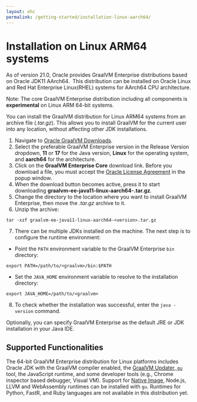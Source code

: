```yaml
---
layout: ohc
permalink: /getting-started/installation-linux-aarch64/
---
```


# Installation on Linux ARM64 systems

As of version 21.0, Oracle provides GraalVM Enterprise distributions based on Oracle JDK11 AArch64.
 This distribution can be installed on Oracle Linux and Red Hat Enterprise Linux(RHEL) systems for AArch64 CPU architecture.

Note: The core GraalVM Enterprise distribution including all components is **experimental** on Linux ARM 64-bit systems.

You can install the GraalVM distribution for Linux ARM64 systems from an archive file (_.tar.gz_).
This allows you to install GraalVM for the current user into any location, without affecting other JDK installations.

1. Navigate to [Oracle GraalVM Downloads](https://www.oracle.com/downloads/graalvm-downloads.html?selected_tab=21).
2. Select the preferable GraalVM Enterprise version in the Release Version dropdown, **11** or **17** for the Java version, **Linux** for the operating system, and **aarch64** for the architecture.
3. Click on the **GraalVM Enterprise Core** download link. Before you download a file, you must accept the [Oracle License Agreement](https://www.oracle.com/downloads/licenses/graalvm-otn-license.html) in the popup window.
4. When the download button becomes active, press it to start downloading **graalvm-ee-java11-linux-aarch64-<version>.tar.gz**.
5. Change the directory to the location where you want to install GraalVM Enterprise, then move the _.tar.gz_ archive to it.
6. Unzip the archive:
```shell
tar -xzf graalvm-ee-java11-linux-aarch64-<version>.tar.gz
```
7. There can be multiple JDKs installed on the machine. The next step is to configure the runtime environment:
  - Point the `PATH` environment variable to the GraalVM Enterprise `bin` directory:
  ```shell
  export PATH=/path/to/<graalvm>/bin:$PATH
  ```
  - Set the `JAVA_HOME` environment variable to resolve to the installation directory:
  ```shell
  export JAVA_HOME=/path/to/<graalvm>
  ```
8. To check whether the installation was successful, enter the `java -version` command.

Optionally, you can specify GraalVM Enterprise as the default JRE or JDK installation in your Java IDE.

## Supported Functionalities

The 64-bit GraalVM Enterprise distribution for Linux platforms includes Oracle JDK with the GraalVM compiler enabled, the [GraalVM Updater, `gu`](../../reference-manual/graalvm-updater.md) tool, the JavaScript runtime, and some developer tools (e.g., Chrome inspector based debugger, Visual VM).
Support for [Native Image](../../reference-manual/native-image/README.md), Node.js, LLVM and WebAssembly runtimes can be installed with `gu`.
Runtimes for Python, FastR, and Ruby languages are not available in this distribution yet.
